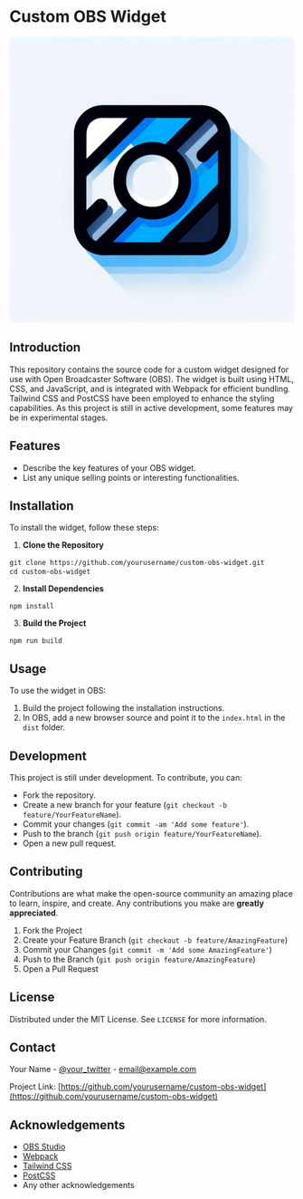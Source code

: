 # Custom OBS Widget
![icon](icon.png)

## Introduction
This repository contains the source code for a custom widget designed for use with Open Broadcaster Software (OBS). The widget is built using HTML, CSS, and JavaScript, and is integrated with Webpack for efficient bundling. Tailwind CSS and PostCSS have been employed to enhance the styling capabilities. As this project is still in active development, some features may be in experimental stages.

## Features
- Describe the key features of your OBS widget.
- List any unique selling points or interesting functionalities.

## Installation
To install the widget, follow these steps:

1. **Clone the Repository**
```
git clone https://github.com/yourusername/custom-obs-widget.git
cd custom-obs-widget
```

2. **Install Dependencies**
```
npm install
```

3. **Build the Project**
```
npm run build
```

## Usage
To use the widget in OBS:

1. Build the project following the installation instructions.
2. In OBS, add a new browser source and point it to the `index.html` in the `dist` folder.

## Development
This project is still under development. To contribute, you can:

- Fork the repository.
- Create a new branch for your feature (`git checkout -b feature/YourFeatureName`).
- Commit your changes (`git commit -am 'Add some feature'`).
- Push to the branch (`git push origin feature/YourFeatureName`).
- Open a new pull request.

## Contributing
Contributions are what make the open-source community an amazing place to learn, inspire, and create. Any contributions you make are **greatly appreciated**.

1. Fork the Project
2. Create your Feature Branch (`git checkout -b feature/AmazingFeature`)
3. Commit your Changes (`git commit -m 'Add some AmazingFeature'`)
4. Push to the Branch (`git push origin feature/AmazingFeature`)
5. Open a Pull Request

## License
Distributed under the MIT License. See `LICENSE` for more information.

## Contact
Your Name - [@your_twitter](https://twitter.com/your_twitter) - email@example.com

Project Link: [https://github.com/yourusername/custom-obs-widget](https://github.com/yourusername/custom-obs-widget)

## Acknowledgements
- [OBS Studio](https://obsproject.com/)
- [Webpack](https://webpack.js.org/)
- [Tailwind CSS](https://tailwindcss.com/)
- [PostCSS](https://postcss.org/)
- Any other acknowledgements